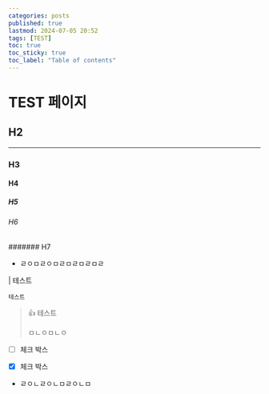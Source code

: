 ```yaml
---
categories: posts
published: true
lastmod: 2024-07-05 20:52
tags: [TEST]
toc: true
toc_sticky: true
toc_label: "Table of contents"
---
```



# TEST 페이지

## H2
---

### H3

#### H4

##### H5

###### H6


####### H7

- ㄹㅇㅁㄹㅇㅁㄹㅁㄹㅁㄹㅁㄹ

| 테스트

    테스트

> 👍 테스트
>
> ㅁㄴㅇㅁㄴㅇ


- [ ] 체크 박스

- [X] 체크 박스




- ㄹㅇㄴㄹㅇㄴㅁㄹㅇㄴㅁ
